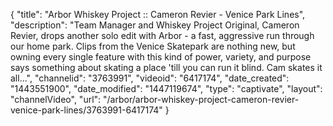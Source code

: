 {
    "title": "Arbor Whiskey Project :: Cameron Revier - Venice Park Lines",
    "description": "Team Manager and Whiskey Project Original, Cameron Revier, drops another solo edit with Arbor - a fast, aggressive run through our home park. Clips from the Venice Skatepark are nothing new, but owning every single feature with this kind of power, variety, and purpose says something about skating a place 'till you can run it blind. Cam skates it all...",
    "channelid": "3763991",
    "videoid": "6417174",
    "date_created": "1443551900",
    "date_modified": "1447119674",
    "type": "captivate",
    "layout": "channelVideo",
    "url": "\/arbor\/arbor-whiskey-project-cameron-revier-venice-park-lines\/3763991-6417174"
}